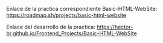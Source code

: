 
Enlace de la practica correspondiente Basic-HTML-WebSite: https://roadmap.sh/projects/basic-html-website

Enlace del desarrollo de la practica: https://hector-br.github.io/Frontend_Projects/Basic-HTML-WebSite
